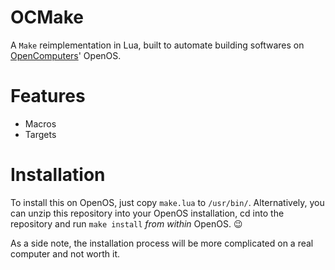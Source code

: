 # OCMake
A `Make` reimplementation in Lua, built to automate building softwares on [OpenComputers](https://www.curseforge.com/minecraft/mc-mods/opencomputers)' OpenOS.

# Features
- Macros
- Targets

# Installation
To install this on OpenOS, just copy `make.lua` to `/usr/bin/`.
Alternatively, you can unzip this repository into your OpenOS installation, cd into the repository and run `make install` *from within* OpenOS. :wink:

As a side note, the installation process will be more complicated on a real computer and not worth it.
